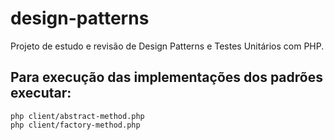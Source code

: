# design-patterns

Projeto de estudo e revisão de Design Patterns e Testes Unitários com PHP.

## Para execução das implementações dos padrões executar:

`php client/abstract-method.php` <br>
`php client/factory-method.php`